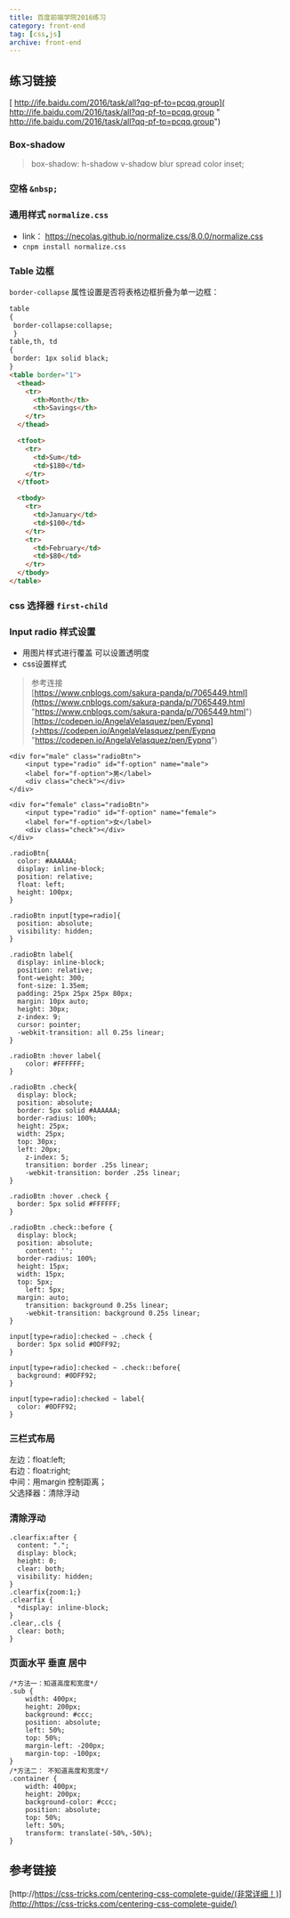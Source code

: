 ```yaml
---
title: 百度前端学院2016练习
category: front-end
tag: [css,js]
archive: front-end
---
```


## 练习链接
[ http://ife.baidu.com/2016/task/all?qq-pf-to=pcqq.group]( http://ife.baidu.com/2016/task/all?qq-pf-to=pcqq.group " http://ife.baidu.com/2016/task/all?qq-pf-to=pcqq.group")

### Box-shadow
>box-shadow: h-shadow v-shadow blur spread color inset;
### 空格 `&nbsp;`
### 通用样式 `normalize.css` 
* link： https://necolas.github.io/normalize.css/8.0.0/normalize.css	
* `cnpm install normalize.css`

### Table 边框 
`border-collapse` 属性设置是否将表格边框折叠为单一边框：
```html
table
{
 border-collapse:collapse;
 }
table,th, td
{
 border: 1px solid black;
}
<table border="1">
  <thead>
    <tr>
      <th>Month</th>
      <th>Savings</th>
    </tr>
  </thead>

  <tfoot>
    <tr>
      <td>Sum</td>
      <td>$180</td>
    </tr>
  </tfoot>

  <tbody>
    <tr>
      <td>January</td>
      <td>$100</td>
    </tr>
    <tr>
      <td>February</td>
      <td>$80</td>
    </tr>
  </tbody>
</table>
```
### css 选择器 `first-child`

### Input radio 样式设置
* 用图片样式进行覆盖 可以设置透明度  
* css设置样式
> 参考连接   
[https://www.cnblogs.com/sakura-panda/p/7065449.html](https://www.cnblogs.com/sakura-panda/p/7065449.html "https://www.cnblogs.com/sakura-panda/p/7065449.html")
[https://codepen.io/AngelaVelasquez/pen/Eypnq](>https://codepen.io/AngelaVelasquez/pen/Eypnq "https://codepen.io/AngelaVelasquez/pen/Eypnq")

 
```html:
<div for="male" class="radioBtn">
    <input type="radio" id="f-option" name="male">
    <label for="f-option">男</label>
    <div class="check"></div>
</div>

<div for="female" class="radioBtn">
    <input type="radio" id="f-option" name="female">
    <label for="f-option">女</label>
    <div class="check"></div>
</div>
```
```css: 
.radioBtn{
  color: #AAAAAA;
  display: inline-block;
  position: relative;
  float: left;
  height: 100px;
}

.radioBtn input[type=radio]{
  position: absolute;
  visibility: hidden;
}

.radioBtn label{
  display: inline-block;
  position: relative;
  font-weight: 300;
  font-size: 1.35em;
  padding: 25px 25px 25px 80px;
  margin: 10px auto;
  height: 30px;
  z-index: 9;
  cursor: pointer;
  -webkit-transition: all 0.25s linear;
}

.radioBtn :hover label{
	color: #FFFFFF;
}

.radioBtn .check{
  display: block;
  position: absolute;
  border: 5px solid #AAAAAA;
  border-radius: 100%;
  height: 25px;
  width: 25px;
  top: 30px;
  left: 20px;
	z-index: 5;
	transition: border .25s linear;
	-webkit-transition: border .25s linear;
}

.radioBtn :hover .check {
  border: 5px solid #FFFFFF;
}

.radioBtn .check::before {
  display: block;
  position: absolute;
	content: '';
  border-radius: 100%;
  height: 15px;
  width: 15px;
  top: 5px;
	left: 5px;
  margin: auto;
	transition: background 0.25s linear;
	-webkit-transition: background 0.25s linear;
}

input[type=radio]:checked ~ .check {
  border: 5px solid #0DFF92;
}

input[type=radio]:checked ~ .check::before{
  background: #0DFF92;
}

input[type=radio]:checked ~ label{
  color: #0DFF92;
}
```

###  三栏式布局 
左边：float:left;  
右边：float:right;  
中间：用margin 控制距离；  
父选择器：清除浮动

### 清除浮动
```
.clearfix:after {
  content: ".";
  display: block;
  height: 0;
  clear: both;
  visibility: hidden;
}
.clearfix{zoom:1;}
.clearfix {
  *display: inline-block;
}
.clear,.cls {
  clear: both;
}
```

### 页面水平 垂直 居中
```
/*方法一：知道高度和宽度*/
.sub {
    width: 400px;
    height: 200px;
    background: #ccc;
    position: absolute;
    left: 50%;
    top: 50%;
    margin-left: -200px;
    margin-top: -100px;
}
/*方法二： 不知道高度和宽度*/
.container {
    width: 400px;
    height: 200px;
    background-color: #ccc;
    position: absolute;
    top: 50%;
    left: 50%;
    transform: translate(-50%,-50%);
}
```
## 参考链接
[http://https://css-tricks.com/centering-css-complete-guide/(非常详细！)](http://https://css-tricks.com/centering-css-complete-guide/)





